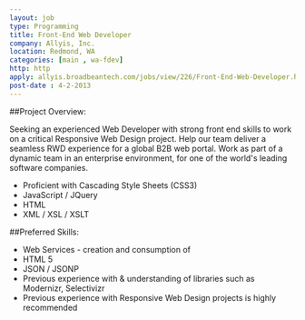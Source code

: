 ```yaml
---
layout: job
type: Programming
title: Front-End Web Developer
company: Allyis, Inc.
location: Redmond, WA
categories: [main , wa-fdev]
http: http
apply: allyis.broadbeantech.com/jobs/view/226/Front-End-Web-Developer.html
post-date : 4-2-2013
---
```


##Project Overview:

Seeking an experienced Web Developer with strong front end skills to work on a critical Responsive Web Design project. Help our team deliver a seamless RWD experience for a global B2B web portal. Work as part of a dynamic team in an enterprise environment, for one of the world's leading software companies.

* Proficient with Cascading Style Sheets (CSS3)
* JavaScript / JQuery
* HTML
* XML / XSL / XSLT

##Preferred Skills:

* Web Services - creation and consumption of
* HTML 5
* JSON / JSONP
* Previous experience with & understanding of libraries such as Modernizr, Selectivizr
* Previous experience with Responsive Web Design projects is highly recommended
